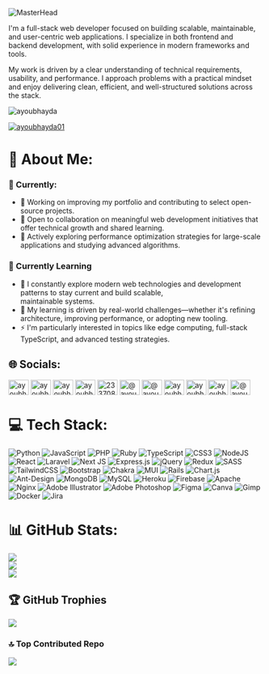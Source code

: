 ![MasterHead](https://res.cloudinary.com/duxego3ja/image/upload/v1713971810/github-readme-profile/ylgjucsq77a2wgq5hfwh.jpg)

<p>I'm a full-stack web developer focused on building scalable, maintainable, and user-centric web applications. I specialize in both frontend and backend development, with solid experience in modern frameworks and tools.</p>

<p>My work is driven by a clear understanding of technical requirements, usability, and performance. I approach problems with a practical mindset and enjoy delivering clean, efficient, and well-structured solutions across the stack.</p>

<p align="left"> <img src="https://komarev.com/ghpvc/?username=ayoubhayda&label=Profile%20views&color=0e75b6&style=flat" alt="ayoubhayda" /> </p>

<p align="left"> <a href="https://twitter.com/ayoubhayda01" target="blank"><img src="https://img.shields.io/twitter/follow/ayoubhayda01?logo=twitter&style=for-the-badge" alt="ayoubhayda01" /></a> </p>

# 💫 About Me:

### 💼 Currently:
 - 🔭 Working on improving my portfolio and contributing to select open-source projects.<br>
 - 👯 Open to collaboration on meaningful web development initiatives that offer technical growth and shared learning.<br>
 - 🤝 Actively exploring performance optimization strategies for large-scale applications and studying advanced algorithms.

### 🌱 Currently Learning
 - 🌱 I constantly explore modern web technologies and development patterns to stay current and build scalable,<br>
 maintainable systems.<br>
 - 💬 My learning is driven by real-world challenges—whether it's refining architecture, improving performance,
 or adopting new tooling.<br>
 - ⚡ I'm particularly interested in topics like edge computing, full-stack TypeScript, and advanced testing strategies.

## 🌐 Socials:
<p align="left">
<a href="https://codepen.io/ayoubhayda" target="blank"><img align="center" src="https://raw.githubusercontent.com/rahuldkjain/github-profile-readme-generator/master/src/images/icons/Social/codepen.svg" alt="ayoubhayda" height="30" width="40" /></a>
<a href="https://dev.to/ayoubhayda" target="blank"><img align="center" src="https://raw.githubusercontent.com/rahuldkjain/github-profile-readme-generator/master/src/images/icons/Social/devto.svg" alt="ayoubhayda" height="30" width="40" /></a>
<a href="https://twitter.com/ayoubhayda01" target="blank"><img align="center" src="https://raw.githubusercontent.com/rahuldkjain/github-profile-readme-generator/master/src/images/icons/Social/twitter.svg" alt="ayoubhayda01" height="30" width="40" /></a>
<a href="https://linkedin.com/in/ayoubhayda" target="blank"><img align="center" src="https://raw.githubusercontent.com/rahuldkjain/github-profile-readme-generator/master/src/images/icons/Social/linked-in-alt.svg" alt="ayoubhayda" height="30" width="40" /></a>
<a href="https://stackoverflow.com/users/23370891/ayoub-hayda" target="blank"><img align="center" src="https://raw.githubusercontent.com/rahuldkjain/github-profile-readme-generator/master/src/images/icons/Social/stack-overflow.svg" alt="23370891/ayoub-hayda" height="30" width="40" /></a>
<a href="https://hashnode.com/@ayoubhayda" target="blank"><img align="center" src="https://raw.githubusercontent.com/rahuldkjain/github-profile-readme-generator/master/src/images/icons/Social/hashnode.svg" alt="@ayoubhayda" height="30" width="40" /></a>
<a href="https://medium.com/@ayoubhayda" target="blank"><img align="center" src="https://raw.githubusercontent.com/rahuldkjain/github-profile-readme-generator/master/src/images/icons/Social/medium.svg" alt="@ayoubhayda" height="30" width="40" /></a>
<a href="https://www.codechef.com/users/ayoubhayda" target="blank"><img align="center" src="https://cdn.jsdelivr.net/npm/simple-icons@3.1.0/icons/codechef.svg" alt="ayoubhayda" height="30" width="40" /></a>
<a href="https://www.hackerrank.com/ayoubhayda01" target="blank"><img align="center" src="https://raw.githubusercontent.com/rahuldkjain/github-profile-readme-generator/master/src/images/icons/Social/hackerrank.svg" alt="ayoubhayda01" height="30" width="40" /></a>
<a href="https://www.leetcode.com/ayoubhayda" target="blank"><img align="center" src="https://raw.githubusercontent.com/rahuldkjain/github-profile-readme-generator/master/src/images/icons/Social/leet-code.svg" alt="ayoubhayda" height="30" width="40" /></a>
<a href="https://www.hackerearth.com/@ayoub72" target="blank"><img align="center" src="https://raw.githubusercontent.com/rahuldkjain/github-profile-readme-generator/master/src/images/icons/Social/hackerearth.svg" alt="@ayoub72" height="30" width="40" /></a>
</p>

# 💻 Tech Stack:
![Python](https://img.shields.io/badge/python-3670A0?style=for-the-badge&logo=python&logoColor=ffdd54) ![JavaScript](https://img.shields.io/badge/javascript-%23323330.svg?style=for-the-badge&logo=javascript&logoColor=%23F7DF1E) ![PHP](https://img.shields.io/badge/php-%23777BB4.svg?style=for-the-badge&logo=php&logoColor=white) ![Ruby](https://img.shields.io/badge/ruby-%23CC342D.svg?style=for-the-badge&logo=ruby&logoColor=white) ![TypeScript](https://img.shields.io/badge/typescript-%23007ACC.svg?style=for-the-badge&logo=typescript&logoColor=white) ![CSS3](https://img.shields.io/badge/css3-%231572B6.svg?style=for-the-badge&logo=css3&logoColor=white) ![NodeJS](https://img.shields.io/badge/node.js-6DA55F?style=for-the-badge&logo=node.js&logoColor=white) ![React](https://img.shields.io/badge/react-%2320232a.svg?style=for-the-badge&logo=react&logoColor=%2361DAFB) ![Laravel](https://img.shields.io/badge/laravel-%23FF2D20.svg?style=for-the-badge&logo=laravel&logoColor=white) ![Next JS](https://img.shields.io/badge/Next-black?style=for-the-badge&logo=next.js&logoColor=white) ![Express.js](https://img.shields.io/badge/express.js-%23404d59.svg?style=for-the-badge&logo=express&logoColor=%2361DAFB) ![jQuery](https://img.shields.io/badge/jquery-%230769AD.svg?style=for-the-badge&logo=jquery&logoColor=white) ![Redux](https://img.shields.io/badge/redux-%23593d88.svg?style=for-the-badge&logo=redux&logoColor=white) ![SASS](https://img.shields.io/badge/SASS-hotpink.svg?style=for-the-badge&logo=SASS&logoColor=white) ![TailwindCSS](https://img.shields.io/badge/tailwindcss-%2338B2AC.svg?style=for-the-badge&logo=tailwind-css&logoColor=white) ![Bootstrap](https://img.shields.io/badge/bootstrap-%238511FA.svg?style=for-the-badge&logo=bootstrap&logoColor=white) ![Chakra](https://img.shields.io/badge/chakra-%234ED1C5.svg?style=for-the-badge&logo=chakraui&logoColor=white) ![MUI](https://img.shields.io/badge/MUI-%230081CB.svg?style=for-the-badge&logo=mui&logoColor=white) ![Rails](https://img.shields.io/badge/rails-%23CC0000.svg?style=for-the-badge&logo=ruby-on-rails&logoColor=white) ![Chart.js](https://img.shields.io/badge/chart.js-F5788D.svg?style=for-the-badge&logo=chart.js&logoColor=white) ![Ant-Design](https://img.shields.io/badge/-AntDesign-%230170FE?style=for-the-badge&logo=ant-design&logoColor=white) ![MongoDB](https://img.shields.io/badge/MongoDB-%234ea94b.svg?style=for-the-badge&logo=mongodb&logoColor=white) ![MySQL](https://img.shields.io/badge/mysql-%2300000f.svg?style=for-the-badge&logo=mysql&logoColor=white) ![Heroku](https://img.shields.io/badge/heroku-%23430098.svg?style=for-the-badge&logo=heroku&logoColor=white) ![Firebase](https://img.shields.io/badge/firebase-%23039BE5.svg?style=for-the-badge&logo=firebase) ![Apache](https://img.shields.io/badge/apache-%23D42029.svg?style=for-the-badge&logo=apache&logoColor=white) ![Nginx](https://img.shields.io/badge/nginx-%23009639.svg?style=for-the-badge&logo=nginx&logoColor=white) ![Adobe Illustrator](https://img.shields.io/badge/adobe%20illustrator-%23FF9A00.svg?style=for-the-badge&logo=adobe%20illustrator&logoColor=white) ![Adobe Photoshop](https://img.shields.io/badge/adobe%20photoshop-%2331A8FF.svg?style=for-the-badge&logo=adobe%20photoshop&logoColor=white) ![Figma](https://img.shields.io/badge/figma-%23F24E1E.svg?style=for-the-badge&logo=figma&logoColor=white) ![Canva](https://img.shields.io/badge/Canva-%2300C4CC.svg?style=for-the-badge&logo=Canva&logoColor=white) ![Gimp](https://img.shields.io/badge/Gimp-657D8B?style=for-the-badge&logo=gimp&logoColor=FFFFFF) ![Docker](https://img.shields.io/badge/docker-%230db7ed.svg?style=for-the-badge&logo=docker&logoColor=white) ![Jira](https://img.shields.io/badge/jira-%230A0FFF.svg?style=for-the-badge&logo=jira&logoColor=white)
# 📊 GitHub Stats:
![](https://github-readme-stats.vercel.app/api?username=ayoubhayda&theme=dark&hide_border=false&include_all_commits=true&count_private=true)<br/>
![](https://github-readme-streak-stats.herokuapp.com/?user=ayoubhayda&theme=dark&hide_border=false)<br/>
![](https://github-readme-stats.vercel.app/api/top-langs/?username=ayoubhayda&theme=dark&hide_border=false&include_all_commits=true&count_private=true&layout=compact)

## 🏆 GitHub Trophies
![](https://github-profile-trophy.vercel.app/?username=ayoubhayda&theme=radical&no-frame=false&no-bg=false&margin-w=4)

### 🔝 Top Contributed Repo
![](https://github-contributor-stats.vercel.app/api?username=ayoubhayda&limit=5&theme=dark&combine_all_yearly_contributions=true)


<!-- Proudly created with GPRM ( https://gprm.itsvg.in ) -->

